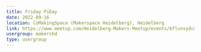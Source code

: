 ```yaml
---
title: Friday PiDay
date: 2022-09-16
location: CoMakingSpace (Makerspace Heidelberg), Heidelberg
link: https://www.meetup.com/Heidelberg-Makers-Meetup/events/bflvnsydcmbvb/
usergroup: makershd
type: usergroup
---
```

